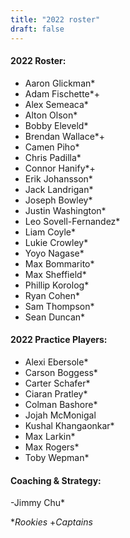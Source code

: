 ```yaml
---
title: "2022 roster"
draft: false
---
```


#### 2022 Roster:

- Aaron Glickman*
- Adam Fischette*+
- Alex Semeaca*
- Alton Olson*
- Bobby Eleveld*
- Brendan Wallace*+
- Camen Piho*
- Chris Padilla*
- Connor Hanify*+
- Erik Johansson*
- Jack Landrigan*
- Joseph Bowley*
- Justin Washington*
- Leo Sovell-Fernandez*
- Liam Coyle*
- Lukie Crowley*
- Yoyo Nagase*
- Max Bommarito*
- Max Sheffield*
- Phillip Korolog*
- Ryan Cohen*
- Sam Thompson*
- Sean Duncan*

#### 2022 Practice Players:

- Alexi Ebersole*
- Carson Boggess*
- Carter Schafer*
- Ciaran Pratley*
- Colman Bashore*
- Jojah McMonigal
- Kushal Khangaonkar*
- Max Larkin*
- Max Rogers*
- Toby Wepman*

#### Coaching & Strategy:

-Jimmy Chu*


\*_Rookies_
\+_Captains_
